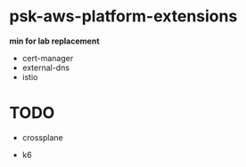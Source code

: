 # psk-aws-platform-extensions

**min for lab replacement**

- cert-manager
- external-dns
- istio

# TODO

- crossplane

- k6